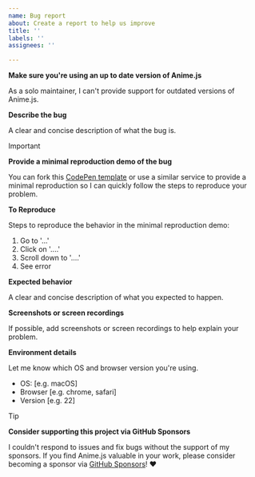 ```yaml
---
name: Bug report
about: Create a report to help us improve
title: ''
labels: ''
assignees: ''

---
```


**Make sure you're using an up to date version of Anime.js**

As a solo maintainer, I can't provide support for outdated versions of Anime.js.

**Describe the bug**

A clear and concise description of what the bug is.

> [!IMPORTANT]
> **Provide a minimal reproduction demo of the bug**
> 
> You can fork this [CodePen template](https://codepen.io/juliangarnier/pen/pvoGoxR) or use a similar service to provide a minimal reproduction so I can quickly follow the steps to reproduce your problem.

**To Reproduce**

Steps to reproduce the behavior in the minimal reproduction demo:
1. Go to '...'
2. Click on '....'
3. Scroll down to '....'
4. See error

**Expected behavior**

A clear and concise description of what you expected to happen.

**Screenshots or screen recordings**

If possible, add screenshots or screen recordings to help explain your problem.

**Environment details**

Let me know which OS and browser version you're using.
 - OS: [e.g. macOS]
 - Browser [e.g. chrome, safari]
 - Version [e.g. 22]

> [!TIP]
> **Consider supporting this project via GitHub Sponsors**
> 
> I couldn't respond to issues and fix bugs without the support of my sponsors. If you find Anime.js valuable in your work, please consider becoming a sponsor via [GitHub Sponsors](https://github.com/sponsors/juliangarnier)! ❤️
